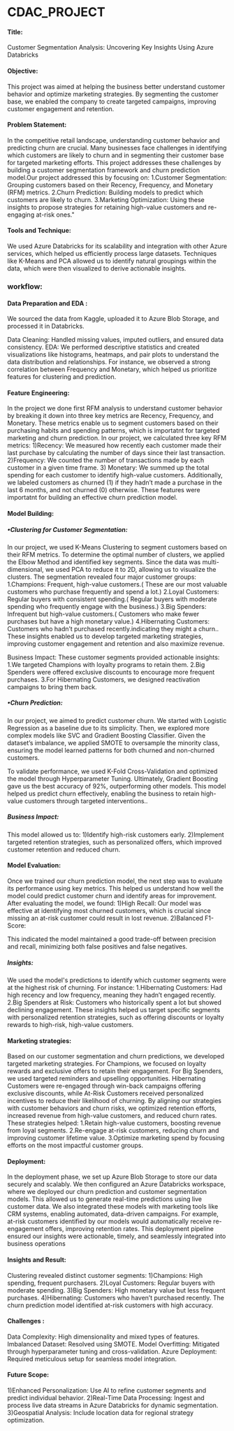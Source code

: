 # CDAC_PROJECT

 #### Title: 
   Customer Segmentation Analysis: Uncovering Key Insights Using Azure Databricks
 #### Objective:
 This project was aimed at helping the business better understand customer behavior and optimize marketing strategies. By segmenting the customer base, we enabled the company to create targeted campaigns, improving customer engagement and retention.

#### Problem Statement:
In the competitive retail landscape, understanding customer behavior and predicting churn are crucial. Many businesses face challenges in identifying which customers are likely to churn and in segmenting their customer base for targeted marketing efforts. This project addresses these challenges by building a customer segmentation framework and churn prediction model.Our project addressed this by focusing on:
1.Customer Segmentation: Grouping customers based on their Recency, Frequency, and Monetary (RFM) metrics.
2.Churn Prediction: Building models to predict which customers are likely to churn.
3.Marketing Optimization: Using these insights to propose strategies for retaining high-value customers and re-engaging at-risk ones."

#### Tools and Technique:
We used Azure Databricks for its scalability and integration with other Azure services, which helped us efficiently process large datasets. Techniques like K-Means and PCA allowed us to identify natural groupings within the data, which were then visualized to derive actionable insights.

### workflow:
#### Data Preparation and EDA :
We sourced the data from Kaggle, uploaded it to Azure Blob Storage, and processed it in Databricks.

Data Cleaning: Handled missing values, imputed outliers, and ensured data consistency.
EDA: We performed descriptive statistics and created visualizations like histograms, heatmaps, and pair plots to understand the data distribution and relationships. For instance, we observed a strong correlation between Frequency and Monetary, which helped us prioritize features for clustering and prediction.

#### Feature Engineering:
In the project we done first RFM analysis  to understand customer behavior by breaking it down into three key metrics are Recency, Frequency, and Monetary. These metrics enable us to segment customers based on their purchasing habits and spending patterns, which is importatnt for targeted marketing and churn prediction.
In our project, we calculated three key RFM metrics:
1)Recency: We measured how recently each customer made their last purchase by calculating the number of days since their last transaction.
2)Frequency: We counted the number of transactions made by each customer in a given time frame.
3)	Monetary: We summed up the total spending for each customer to identify high-value customers.
Additionally, we labeled customers as churned (1) if they hadn’t made a purchase in the last 6 months, and not churned (0) otherwise. These features were importatnt for building an effective churn prediction model.

#### Model Building:
##### •Clustering for Customer Segmentation:
In our project, we used K-Means Clustering to segment customers based on their RFM metrics. To determine the optimal number of clusters, we applied the Elbow Method and identified key segments. Since the data was multi-dimensional, we used PCA to reduce it to 2D, allowing us to visualize the clusters.
The segmentation revealed four major customer groups:
1.Champions: Frequent, high-value customers.( These are our most valuable customers who purchase frequently and spend a lot.)
2.Loyal Customers: Regular buyers with consistent spending.( Regular buyers with moderate spending who frequently engage with the business.)
3.Big Spenders: Infrequent but high-value customers.( Customers who make fewer purchases but have a high monetary value.)
4.Hibernating Customers: Customers who hadn’t purchased recently.indicating they might a churn.. 
These insights enabled us to develop targeted marketing strategies, improving customer engagement and retention and also maximize revenue.

Business Impact:
These customer segments provided actionable insights:
1.We targeted Champions with loyalty programs to retain them.
2.Big Spenders were offered exclusive discounts to encourage more frequent purchases.
3.For Hibernating Customers, we designed reactivation campaigns to bring them back.

##### •Churn Prediction:
In our project, we aimed to predict customer churn. We started with Logistic Regression as a baseline due to its simplicity. Then, we explored more complex models like SVC and Gradient Boosting Classifier. Given the dataset’s imbalance, we applied SMOTE to oversample the minority class, ensuring the model learned patterns for both churned and non-churned customers.

To validate performance, we used K-Fold Cross-Validation and optimized the model through Hyperparameter Tuning. Ultimately, Gradient Boosting gave us the best accuracy of 92%, outperforming other models. This model helped us predict churn effectively, enabling the business to retain high-value customers through targeted interventions..
##### Business Impact:
This model allowed us to:
1)Identify high-risk customers early.
2)Implement targeted retention strategies, such as personalized offers, which improved customer retention and reduced churn.

#### Model Evaluation:
Once we trained our churn prediction model, the next step was to evaluate its performance using key metrics. This helped us understand how well the model could predict customer churn and identify areas for improvement.
After evaluating the model, we found:
1)High Recall: 
Our model was effective at identifying most churned customers, which is crucial since missing an at-risk customer could result in lost revenue.
2)Balanced F1-Score: 

This indicated the model maintained a good trade-off between precision and recall, minimizing both false positives and false negatives.
##### Insights:
We used the model's predictions to identify which customer segments were at the highest risk of churning. For instance:
1.Hibernating Customers: 
Had high recency and low frequency, meaning they hadn’t engaged recently.
2.Big Spenders at Risk: 
Customers who historically spent a lot but showed declining engagement.
These insights helped us target specific segments with personalized retention strategies, such as offering discounts or loyalty rewards to high-risk, high-value customers.

#### Marketing strategies:
Based on our customer segmentation and churn predictions, we developed targeted marketing strategies. For Champions, we focused on loyalty rewards and exclusive offers to retain their engagement. 
For Big Spenders, we used targeted reminders and upselling opportunities. Hibernating Customers were re-engaged through win-back campaigns offering exclusive discounts, while At-Risk Customers received personalized incentives to reduce their likelihood of churning.
By aligning our strategies with customer behaviors and churn risks, we optimized retention efforts, increased revenue from high-value customers, and reduced churn rates.
These strategies helped:
1.Retain high-value customers, boosting revenue from loyal segments.
2.Re-engage at-risk customers, reducing churn and improving customer lifetime value.
3.Optimize marketing spend by focusing efforts on the most impactful customer groups.

#### Deployment:
In the deployment phase, we set up Azure Blob Storage to store our data securely and scalably. We then configured an Azure Databricks workspace, where we deployed our churn prediction and customer segmentation models. This allowed us to generate real-time predictions using live customer data.
We also integrated these models with marketing tools like CRM systems, enabling automated, data-driven campaigns. For example, at-risk customers identified by our models would automatically receive re-engagement offers, improving retention rates. This deployment pipeline ensured our insights were actionable, timely, and seamlessly integrated into business operations

#### Insights and Result:
Clustering revealed distinct customer segments:
1)Champions: High spending, frequent purchasers.
2)Loyal Customers: Regular buyers with moderate spending.
3)Big Spenders: High monetary value but less frequent purchases.
4)Hibernating: Customers who haven’t purchased recently.
The churn prediction model identified at-risk customers with high accuracy.

#### Challenges :
Data Complexity: High dimensionality and mixed types of features.
Imbalanced Dataset: Resolved using SMOTE.
Model Overfitting: Mitigated through hyperparameter tuning and cross-validation.
Azure Deployment: Required meticulous setup for seamless model integration.

#### Future Scope:
1)Enhanced Personalization: Use AI to refine customer segments and predict individual behavior.
2)Real-Time Data Processing: Ingest and process live data streams in Azure Databricks for dynamic segmentation.
3)Geospatial Analysis: Include location data for regional strategy optimization.
